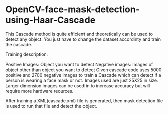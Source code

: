 # OpenCV-face-mask-detection-using-Haar-Cascade

This Cascade method is quite efficient and theoretically can be used to detect any object. You just have to change the dataset accordinty and train the cascade.

Training description:

Positive Images: Object you want to detect
Negative images: Images of object other than object you want to detect
Given cascade code uses 5000 positive and 2700 negative images to train a Cascade which can detect if a person is wearing a face mask or not.
Images used are just 25X25 in size. Larger dimension images can be used in to increase accuracy but will require more hardware reources.

After training a XML(cascade.xml) file is generated, then mask detection file is used to run that file and detect the object.
